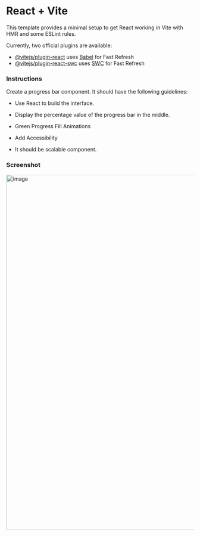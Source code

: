 # React + Vite

This template provides a minimal setup to get React working in Vite with HMR and some ESLint rules.

Currently, two official plugins are available:

- [@vitejs/plugin-react](https://github.com/vitejs/vite-plugin-react/blob/main/packages/plugin-react/README.md) uses [Babel](https://babeljs.io/) for Fast Refresh
- [@vitejs/plugin-react-swc](https://github.com/vitejs/vite-plugin-react-swc) uses [SWC](https://swc.rs/) for Fast Refresh


### Instructions

Create a progress bar component. It should have the following guidelines:

- Use React to build the interface.

- Display the percentage value of the progress bar in the middle.

- Green Progress Fill Animations

- Add Accessibility

- It should be scalable component.

### Screenshot


<img width="952" alt="image" src="https://github.com/Susil209/machine-coding-practice/assets/86419870/7c271907-a09f-4e25-8d75-0bc56a05c6e3">